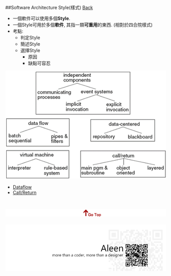 ##Software Architecture Style(樣式) [Back](./../Architecture.md)
- 一個軟件可以使用多個**Style**.
- 一個Style可用於多個**軟件**, 其指一類**可重用**的東西. (相對於四合院樣式)
- 考點:
	- 判定Style
	- 簡述Style
	- 選擇Style
		- 原因
		- 缺點可容忍

<img src="./style.png">

- [Dataflow](./dataflow/dataflow.md)
- [Call/Return](./callandreturn/callandreturn.md)

<a href="#" style="left:200px;"><img src="./../../pic/gotop.png"></a>
=====
<a href="http://aleen42.github.io/" target="_blank" ><img src="./../../pic/tail.gif"></a>
